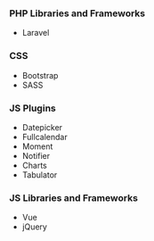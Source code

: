 ### PHP Libraries and Frameworks
* Laravel

### CSS
* Bootstrap
* SASS

### JS Plugins
* Datepicker
* Fullcalendar
* Moment
* Notifier
* Charts
* Tabulator

### JS Libraries and Frameworks
* Vue
* jQuery
